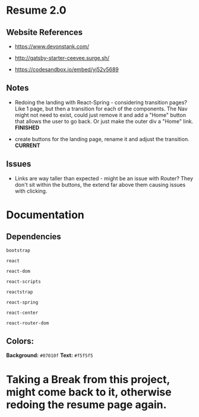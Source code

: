# Resume 2.0

## Website References

* https://www.devonstank.com/
* http://gatsby-starter-ceevee.surge.sh/

* https://codesandbox.io/embed/yj52v5689

## Notes

* Redoing the landing with React-Spring - considering transition pages? Like 1 page, but then a transition for each of the components. The Nav might not need to exist, could just remove it and add a "Home" button that allows the user to go back. Or just make the outer div a "Home" link. **FINISHED**

* create buttons for the landing page, rename it and adjust the transition. **CURRENT**

## Issues

* Links are way taller than expected - might be an issue with Router? They don't sit within the buttons, the extend far above them causing issues with clicking.

# Documentation

## Dependencies

`bootstrap`

`react`

`react-dom`

`react-scripts`

`reactstrap`

`react-spring`

`react-center`

`react-router-dom`

## Colors:

**Background:** `#07010f`
**Text:** `#f5f5f5`

# Taking a Break from this project, might come back to it, otherwise redoing the resume page again.
